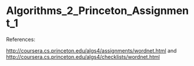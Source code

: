 # Algorithms_2_Princeton_Assignment_1

References:

http://coursera.cs.princeton.edu/algs4/assignments/wordnet.html
and
http://coursera.cs.princeton.edu/algs4/checklists/wordnet.html
